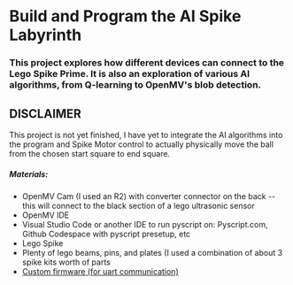 <h1> Build and Program the AI Spike Labyrinth</h1>
<h3>This project explores how different devices can connect to the Lego Spike Prime. It is also an exploration of various AI algorithms, from Q-learning to OpenMV's blob detection.</h3>

###

<h2>DISCLAIMER</h2>
<p>This project is not yet finished, I have yet to integrate the AI algorithms into the program and Spike Motor control to actually physically move the ball from the chosen start square to end square.</p>

<h5>Materials:</h5>
<ul>
  <li>OpenMV Cam (I used an R2) with converter connector on the back -- this will connect to the black section of a lego ultrasonic sensor</li>
  <li>OpenMV IDE</li>
  <li>Visual Studio Code or another IDE to run pyscript on: Pyscript.com, Github Codespace with pyscript presetup, etc</li>
  <li>Lego Spike</li>
  <li>Plenty of lego beams, pins, and plates (I used a combination of about 3 spike kits worth of parts</li>
  <li><a href="https://raw.githack.com/tuftsceeo/SPIKE-html/main/index.html">Custom firmware (for uart communication)</a></li>
</ul>
